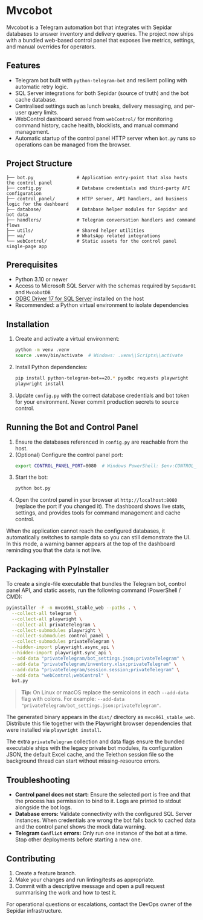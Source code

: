 # Mvcobot

Mvcobot is a Telegram automation bot that integrates with Sepidar databases to answer inventory and delivery queries. The project now ships with a bundled web-based control panel that exposes live metrics, settings, and manual overrides for operators.

## Features

- Telegram bot built with `python-telegram-bot` and resilient polling with automatic retry logic.
- SQL Server integrations for both Sepidar (source of truth) and the bot cache database.
- Centralised settings such as lunch breaks, delivery messaging, and per-user query limits.
- WebControl dashboard served from `webControl/` for monitoring command history, cache health, blocklists, and manual command management.
- Automatic startup of the control panel HTTP server when `bot.py` runs so operations can be managed from the browser.

## Project Structure

```
├── bot.py                # Application entry-point that also hosts the control panel
├── config.py             # Database credentials and third-party API configuration
├── control_panel/        # HTTP server, API handlers, and business logic for the dashboard
├── database/             # Database helper modules for Sepidar and bot data
├── handlers/             # Telegram conversation handlers and command flows
├── utils/                # Shared helper utilities
├── wa/                   # WhatsApp related integrations
└── webControl/           # Static assets for the control panel single-page app
```

## Prerequisites

- Python 3.10 or newer
- Access to Microsoft SQL Server with the schemas required by `Sepidar01` and `MvcobotDB`
- [ODBC Driver 17 for SQL Server](https://learn.microsoft.com/sql/connect/odbc/download-odbc-driver-for-sql-server) installed on the host
- Recommended: a Python virtual environment to isolate dependencies

## Installation

1. Create and activate a virtual environment:
   ```bash
   python -m venv .venv
   source .venv/bin/activate  # Windows: .venv\\Scripts\\activate
   ```
2. Install Python dependencies:
   ```bash
   pip install python-telegram-bot==20.* pyodbc requests playwright
   playwright install
   ```
3. Update `config.py` with the correct database credentials and bot token for your environment. Never commit production secrets to source control.

## Running the Bot and Control Panel

1. Ensure the databases referenced in `config.py` are reachable from the host.
2. (Optional) Configure the control panel port:
   ```bash
   export CONTROL_PANEL_PORT=8080  # Windows PowerShell: $env:CONTROL_PANEL_PORT = "8080"
   ```
3. Start the bot:
   ```bash
   python bot.py
   ```
4. Open the control panel in your browser at `http://localhost:8080` (replace the port if you changed it). The dashboard shows live stats, settings, and provides tools for command management and cache control.

When the application cannot reach the configured databases, it automatically switches to sample data so you can still demonstrate the UI. In this mode, a warning banner appears at the top of the dashboard reminding you that the data is not live.

## Packaging with PyInstaller

To create a single-file executable that bundles the Telegram bot, control panel API, and static assets, run the following command (PowerShell / CMD):

```bash
pyinstaller -F -n mvco961_stable_web --paths . \
  --collect-all telegram \
  --collect-all playwright \
  --collect-all privateTelegram \
  --collect-submodules playwright \
  --collect-submodules control_panel \
  --collect-submodules privateTelegram \
  --hidden-import playwright.async_api \
  --hidden-import playwright.sync_api \
  --add-data "privateTelegram/bot_settings.json;privateTelegram" \
  --add-data "privateTelegram/inventory.xlsx;privateTelegram" \
  --add-data "privateTelegram/session.session;privateTelegram" \
  --add-data "webControl;webControl" \
  bot.py
```

> **Tip:** On Linux or macOS replace the semicolons in each `--add-data` flag with colons. For example: `--add-data "privateTelegram/bot_settings.json:privateTelegram"`.

The generated binary appears in the `dist/` directory as `mvco961_stable_web`. Distribute this file together with the Playwright browser dependencies that were installed via `playwright install`.

The extra `privateTelegram` collection and data flags ensure the bundled executable ships with the legacy private bot modules, its configuration JSON, the default Excel cache, and the Telethon session file so the background thread can start without missing-resource errors.

## Troubleshooting

- **Control panel does not start:** Ensure the selected port is free and that the process has permission to bind to it. Logs are printed to stdout alongside the bot logs.
- **Database errors:** Validate connectivity with the configured SQL Server instances. When credentials are wrong the bot falls back to cached data and the control panel shows the mock data warning.
- **Telegram `Conflict` errors:** Only run one instance of the bot at a time. Stop other deployments before starting a new one.

## Contributing

1. Create a feature branch.
2. Make your changes and run linting/tests as appropriate.
3. Commit with a descriptive message and open a pull request summarising the work and how to test it.

For operational questions or escalations, contact the DevOps owner of the Sepidar infrastructure.
